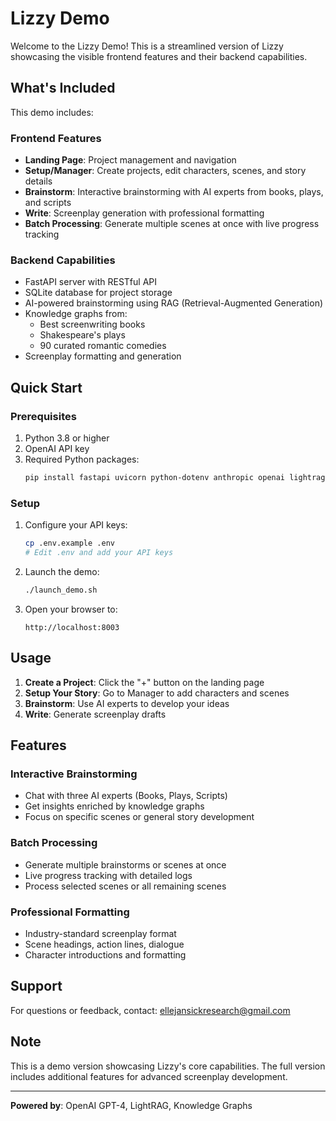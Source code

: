 # Lizzy Demo

Welcome to the Lizzy Demo! This is a streamlined version of Lizzy showcasing the visible frontend features and their backend capabilities.

## What's Included

This demo includes:

### Frontend Features
- **Landing Page**: Project management and navigation
- **Setup/Manager**: Create projects, edit characters, scenes, and story details
- **Brainstorm**: Interactive brainstorming with AI experts from books, plays, and scripts
- **Write**: Screenplay generation with professional formatting
- **Batch Processing**: Generate multiple scenes at once with live progress tracking

### Backend Capabilities
- FastAPI server with RESTful API
- SQLite database for project storage
- AI-powered brainstorming using RAG (Retrieval-Augmented Generation)
- Knowledge graphs from:
  - Best screenwriting books
  - Shakespeare's plays
  - 90 curated romantic comedies
- Screenplay formatting and generation

## Quick Start

### Prerequisites

1. Python 3.8 or higher
2. OpenAI API key
3. Required Python packages:
   ```bash
   pip install fastapi uvicorn python-dotenv anthropic openai lightrag nano-vectordb
   ```

### Setup

1. Configure your API keys:
   ```bash
   cp .env.example .env
   # Edit .env and add your API keys
   ```

2. Launch the demo:
   ```bash
   ./launch_demo.sh
   ```

3. Open your browser to:
   ```
   http://localhost:8003
   ```

## Usage

1. **Create a Project**: Click the "+" button on the landing page
2. **Setup Your Story**: Go to Manager to add characters and scenes
3. **Brainstorm**: Use AI experts to develop your ideas
4. **Write**: Generate screenplay drafts

## Features

### Interactive Brainstorming
- Chat with three AI experts (Books, Plays, Scripts)
- Get insights enriched by knowledge graphs
- Focus on specific scenes or general story development

### Batch Processing
- Generate multiple brainstorms or scenes at once
- Live progress tracking with detailed logs
- Process selected scenes or all remaining scenes

### Professional Formatting
- Industry-standard screenplay format
- Scene headings, action lines, dialogue
- Character introductions and formatting

## Support

For questions or feedback, contact: ellejansickresearch@gmail.com

## Note

This is a demo version showcasing Lizzy's core capabilities. The full version includes additional features for advanced screenplay development.

---

**Powered by**: OpenAI GPT-4, LightRAG, Knowledge Graphs
